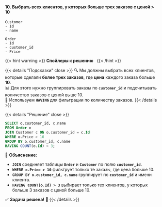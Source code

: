#### 10. Выбрать всех клиентов, у которых больше трех заказов с ценой > 10

```
Customer
- Id
- name

Order
- Id
- customer_id
- Price

```



{{< hint warning >}}
**Спойлеры к решению**  
{{< /hint >}}

{{< details "Подсказки" close >}}
🔍 Мы должны выбрать всех клиентов, которые сделали **более трех заказов**, где **цена** каждого заказа больше **10**.  
📊 Для этого нужно группировать заказы по **`customer_id`** и подсчитывать количество заказов с ценой выше 10.  
📌 Используем **`HAVING`** для фильтрации по количеству заказов.
{{< /details >}}

{{< details "Решение" close >}}

```sql
SELECT o.customer_id, c.name
FROM Order o
JOIN Customer c ON o.customer_id = c.Id
WHERE o.Price > 10
GROUP BY o.customer_id, c.name
HAVING COUNT(o.Id) > 3;
```

📌 **Объяснение:**

- **`JOIN`** соединяет таблицы **`Order`** и **`Customer`** по полю **`customer_id`**.
- **`WHERE o.Price > 10`** фильтрует только те заказы, где цена больше 10.
- **`GROUP BY o.customer_id, c.name`** группирует по **`customer_id`** и имени клиента.
- **`HAVING COUNT(o.Id) > 3`** выбирает только тех клиентов, у которых больше 3 заказов с ценой больше 10.

✅ **Задача решена!** 🎯
{{< /details >}}
